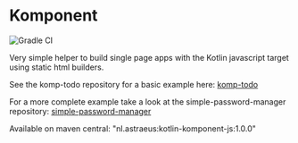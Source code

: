 # Komponent

![Gradle CI](https://github.com/rnentjes/komponent/workflows/Gradle%20CI/badge.svg)

Very simple helper to build single page apps with the Kotlin javascript target using static html builders.

See the komp-todo repository for a basic example here: [komp-todo](https://github.com/rnentjes/komp-todo)

For a more complete example take a look at the simple-password-manager repository: [simple-password-manager](https://github.com/rnentjes/simple-password-manager)

Available on maven central: "nl.astraeus:kotlin-komponent-js:1.0.0"

